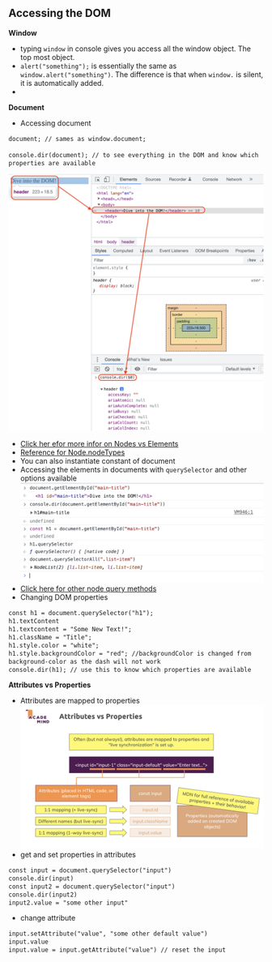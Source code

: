 ## Accessing the DOM

**Window**
- typing `window` in console gives you access all the window object. The top most object.
- `alert("something");` is essentially the same as `window.alert("something")`. The difference is that when `window.` is silent, it is automatically added.
- 

**Document**
- Accessing document
```
document; // sames as window.document;

console.dir(document); // to see everything in the DOM and know which properties are available
```
![Click here for the image](/04_dom-project/images/console-dir.png)
- [Click her efor more infor on Nodes vs Elements](/04_dom-project/images/nodes-vs-elements.png)
- [Reference for Node.nodeTypes](https://developer.mozilla.org/en-US/docs/Web/API/Node/nodeType)
- You can also instantiate constant of document
- Accessing the elements in documents with `querySelector` and other options available
![queryselector](/04_dom-project/images/query-selector.png)
- [Click here for other node query methods](/04_dom-project/documents/node-query-methods.md)
- Changing DOM properties
```
const h1 = document.querySelector("h1");
h1.textContent
h1.textcontent = "Some New Text!";
h1.className = "Title";
h1.style.color = "white";
h1.style.backgroundColor = "red"; //backgroundColor is changed from background-color as the dash will not work
console.dir(h1); // use this to know which properties are available
```

**Attributes vs Properties**
- Attributes are mapped to properties 
![attributes-vs-properties](/04_dom-project/images/attributes-vs-properties.png)
- get and set properties in attributes 
```
const input = document.querySelector("input")
console.dir(input)
const input2 = document.querySelector("input")
console.dir(input2)
input2.value = "some other input"
```
- change attribute
```
input.setAttribute("value", "some other default value")
input.value
input.value = input.getAttribute("value") // reset the input
```





